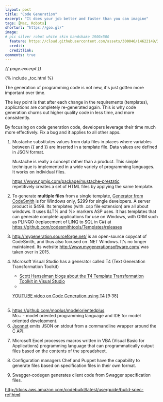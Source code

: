 ```yaml
---
layout: post
title: "Code Generation"
excerpt: "It does your job better and faster than you can imagine"
tags: [Mac, Robots]
shorturl: "https://goo.gl/"
image:
# pic silver robot white skin handshake 1900x500
  feature: https://cloud.githubusercontent.com/assets/300046/14622149/306629f0-0585-11e6-961a-dc8f60dadbf6.jpg
  credit: 
  creditlink: 
comments: true
---
```

<i>{{ page.excerpt }}</i>

{% include _toc.html %}

The generation of programming code is not new, it's just gotten more important over time.

The key point is that after each change in the requirements (templates),
applications are completely re-generated again.
This is why code generation churns out higher quality code in less time, and more consistently.

By focusing on code generation code, developers leverage their time much more effectively.
Fix a bug and it applies to all other apps.

1. Mustache substitutes values from data files in places where 
   variables between {{ and }} are inserted in a template file.
   Data values are defined in JSON format.
   
   Mustache is really a concept rather than a product.
   This simple technique is implemented in a wide variety of programming languages.
   It works on individual files.

   https://www.npmjs.com/package/mustache-prestatic<br />
   repetitively creates a set of HTML files by applying the same template.

2. To generate <strong>multiple files</strong> from a single template,
   <a target="_blank" href="http://www.codesmithtools.com/product/generator">
   Generator from CodeSmith</a> is for Windows only, $299 for single developers.
   A server product is $499. Its templates (with .csp file extension) 
   are all about windows. It uses &LT% and %> markers ASP uses.
   It has templates that can generate complete applications for use on Windows,
   with ORM such as PLINQO (replacement of LINQ to SQL in C#) at<br />
   https://github.com/codesmithtools/Templates/releases

3. http://mygeneration.sourceforge.net/ is an open-source copycat of CodeSmith,
   and thus also focused on .NET Windows.
   It's no longer maintained.
   Its website http://www.mygenerationsoftware.com/ was taken over in 2015.

4. Microsoft Visual Studio has a generator called T4 (Text Generation Transformation Toolkit)

   * <a target="_blank" href="http://www.hanselman.com/blog/T4TextTemplateTransformationToolkitCodeGenerationBestKeptVisualStudioSecret.aspx">
     Scott Hanselman blogs about the T4 Template Transformation Toolkit in Visual Studio</a>

   * <a target="_blank" href="https://www.youtube.com/watch?v=XK17iNvJqQs">
   YOUTUBE video on Code Generation using T4</a> [9:38]
   <br /><br />

5. <a target="_blank" href="https://github.com/moplus/modelorientedplus">
   https://github.com/moplus/modelorientedplus</a><br />
   Mo+ - model oriented programming language and IDE for model oriented development.

6. <a target="_blank" href="http://jsonnet.org/implementation/commandline.html">
   Jsonnet</a> emits JSON on stdout from a commandline wrapper around the C API.

7. Microsoft Excel processes macros written in 
   VBA (Visual Basic for Applications) programming language that
   can programmatically output files based on the contents of the spreadsheet.

8. Configuration managers Chef and Puppet have the capability to generate files based on 
   specification files in their own format.

9. Swagger-codegen generates client code from Swagger specification files.

http://docs.aws.amazon.com/codebuild/latest/userguide/build-spec-ref.html

